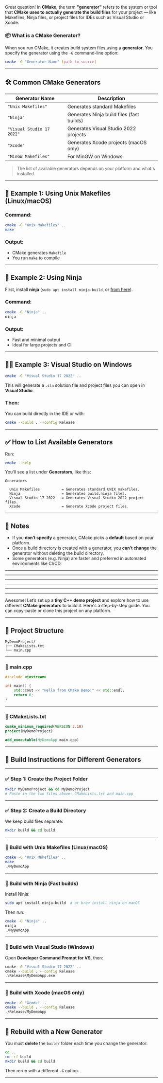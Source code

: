 Great question! In **CMake**, the term **"generator"** refers to the system or tool that **CMake uses to actually generate the build files** for your project — like Makefiles, Ninja files, or project files for IDEs such as Visual Studio or Xcode.

### 📦 What is a CMake Generator?

When you run CMake, it creates build system files using a **generator**. You specify the generator using the `-G` command-line option:

```bash
cmake -G "Generator Name" [path-to-source]
```

---

## 🛠️ Common CMake Generators

| Generator Name              | Description                                |
|----------------------------|--------------------------------------------|
| `"Unix Makefiles"`         | Generates standard Makefiles               |
| `"Ninja"`                  | Generates Ninja build files (fast builds)  |
| `"Visual Studio 17 2022"`  | Generates Visual Studio 2022 projects      |
| `"Xcode"`                  | Generates Xcode projects (macOS only)      |
| `"MinGW Makefiles"`        | For MinGW on Windows                       |

> The list of available generators depends on your platform and what's installed.

---

## 🔧 Example 1: Using Unix Makefiles (Linux/macOS)

### Command:
```bash
cmake -G "Unix Makefiles" ..
make
```

### Output:
- CMake generates `Makefile`
- You run `make` to compile

---

## 🔧 Example 2: Using Ninja

First, install **ninja** (`sudo apt install ninja-build`, or [from here](https://ninja-build.org/)).

### Command:
```bash
cmake -G "Ninja" ..
ninja
```

### Output:
- Fast and minimal output
- Ideal for large projects and CI

---

## 🧑‍💻 Example 3: Visual Studio on Windows

```bash
cmake -G "Visual Studio 17 2022" ..
```

This will generate a `.sln` solution file and project files you can open in **Visual Studio**.

### Then:
You can build directly in the IDE or with:
```bash
cmake --build . --config Release
```

---

## ✅ How to List Available Generators

Run:
```bash
cmake --help
```

You'll see a list under **Generators**, like this:

```
Generators

  Unix Makefiles          = Generates standard UNIX makefiles.
  Ninja                   = Generates build.ninja files.
  Visual Studio 17 2022   = Generates Visual Studio 2022 project files.
  Xcode                   = Generate Xcode project files.
```

---

## 📝 Notes

- If you **don’t specify** a generator, CMake picks a **default** based on your platform.
- Once a build directory is created with a generator, you **can’t change** the generator without deleting the build directory.
- Some generators (e.g. Ninja) are faster and preferred in automated environments like CI/CD.

---

-----------------------------------
-----------------------------------
-----------------------------------
-----------------------------------
-----------------------------------

Awesome! Let’s set up a **tiny C++ demo project** and explore how to use different **CMake generators** to build it. Here's a step-by-step guide. You can copy-paste or clone this project on any platform.

---

## 📁 Project Structure

```
MyDemoProject/
├── CMakeLists.txt
└── main.cpp
```

---

### 📄 main.cpp

```cpp
#include <iostream>

int main() {
    std::cout << "Hello from CMake Demo!" << std::endl;
    return 0;
}
```

---

### 📄 CMakeLists.txt

```cmake
cmake_minimum_required(VERSION 3.10)
project(MyDemoProject)

add_executable(MyDemoApp main.cpp)
```

---

## 🧪 Build Instructions for Different Generators

---

### ✅ Step 1: Create the Project Folder

```bash
mkdir MyDemoProject && cd MyDemoProject
# Paste in the two files above: CMakeLists.txt and main.cpp
```

---

### ✅ Step 2: Create a Build Directory

We keep build files separate:
```bash
mkdir build && cd build
```

---

### 🧪 Build with Unix Makefiles (Linux/macOS)

```bash
cmake -G "Unix Makefiles" ..
make
./MyDemoApp
```

---

### 🧪 Build with Ninja (Fast builds)

Install Ninja:
```bash
sudo apt install ninja-build  # or brew install ninja on macOS
```

Then run:
```bash
cmake -G "Ninja" ..
ninja
./MyDemoApp
```

---

### 🧪 Build with Visual Studio (Windows)

Open **Developer Command Prompt for VS**, then:

```cmd
cmake -G "Visual Studio 17 2022" ..
cmake --build . --config Release
.\Release\MyDemoApp.exe
```

---

### 🧪 Build with Xcode (macOS only)

```bash
cmake -G "Xcode" ..
cmake --build . --config Release
./Release/MyDemoApp
```

---

## 🔄 Rebuild with a New Generator

You must **delete** the `build/` folder each time you change the generator:

```bash
cd ..
rm -rf build
mkdir build && cd build
```

Then rerun with a different `-G` option.

---

